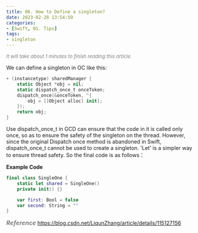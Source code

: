 ```yaml
---
title: 06. How to Define a singleton?
date: 2023-02-28 13:54:59
categories: 
- [Swift, 01. Tips]
tags:
- singleton
---
```


<font color=gray size=2>*It will take about 1 minutes to finish reading this article.*</font>


We can define a singleton in OC like this:
```Swift
+ (instancetype) sharedManager {
    static Object *obj = nil;
    static dispatch_once_t onceToken;
    dispatch_once(&onceToken, ^{
        obj = [[Object alloc] init];
    });
    return obj;
}
```
Use dispatch_once_t in GCD can ensure that the code in it is called only once, so as to ensure the safety of the singleton on the thread. However, since the original Dispatch once method is abandoned in Swift, dispatch_once_t cannot be used to create a singleton. 'Let' is a simpler way to ensure thread safety. So the final code is as follows：

<strong> Example Code</strong>
```Swift 
final class SingleOne {
    static let shared = SingleOne()
    private init() {}

    var first: Bool = false
    var second: String = ""
}
```

**<font color=gray size=3 >*Reference*</font>** <https://blog.csdn.net/LiqunZhang/article/details/115127156>
